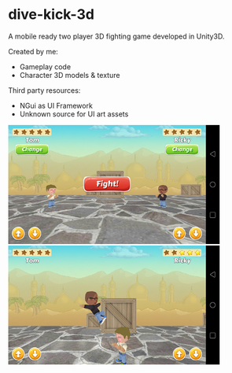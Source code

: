 # dive-kick-3d
A mobile ready two player 3D fighting game developed in Unity3D.

Created by me:
- Gameplay code
- Character 3D models & texture

Third party resources: 
- NGui as UI Framework
- Unknown source for UI art assets

<img src="screenshot1.png" width="430"><img src="screenshot2.png" width="430">
